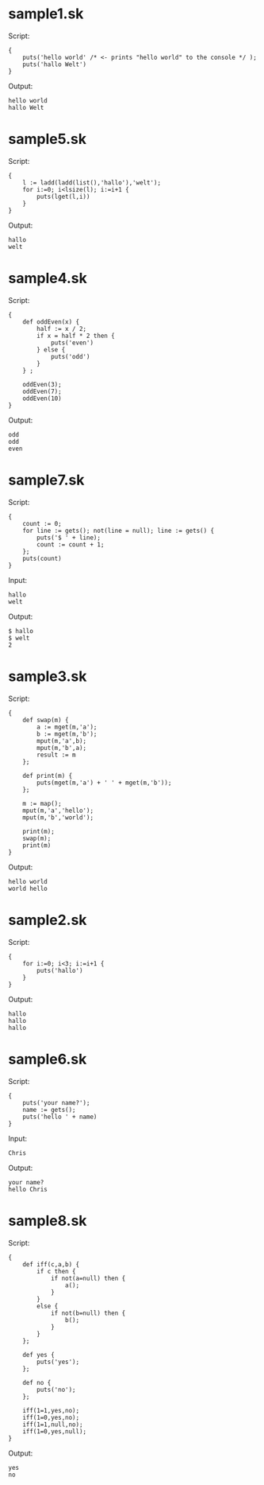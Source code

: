 # sample1.sk
Script:
```
{ 
    puts('hello world' /* <- prints "hello world" to the console */ );
    puts('hallo Welt')
}
```
Output:
```
hello world
hallo Welt
```
# sample5.sk
Script:
```
{
    l := ladd(ladd(list(),'hallo'),'welt');
    for i:=0; i<lsize(l); i:=i+1 {
        puts(lget(l,i))
    }
}
```
Output:
```
hallo
welt
```
# sample4.sk
Script:
```
{
    def oddEven(x) {
        half := x / 2;
        if x = half * 2 then {
            puts('even')
        } else {
            puts('odd')
        }
    } ;

    oddEven(3);
    oddEven(7);
    oddEven(10)
}
```
Output:
```
odd
odd
even
```
# sample7.sk
Script:
```
{
    count := 0;
    for line := gets(); not(line = null); line := gets() {
        puts('$ ' + line);
        count := count + 1;
    };
    puts(count)
}
```
Input:
```
hallo
welt
```
Output:
```
$ hallo
$ welt
2
```
# sample3.sk
Script:
```
{
    def swap(m) {
        a := mget(m,'a');
        b := mget(m,'b');
        mput(m,'a',b);
        mput(m,'b',a);
        result := m
    };

    def print(m) {
        puts(mget(m,'a') + ' ' + mget(m,'b'));
    };

    m := map();
    mput(m,'a','hello');
    mput(m,'b','world');

    print(m);
    swap(m);
    print(m)
}
```
Output:
```
hello world
world hello
```
# sample2.sk
Script:
```
{
    for i:=0; i<3; i:=i+1 { 
        puts('hallo')
    }
}
```
Output:
```
hallo
hallo
hallo
```
# sample6.sk
Script:
```
{
    puts('your name?');
    name := gets();
    puts('hello ' + name)
}
```
Input:
```
Chris
```
Output:
```
your name?
hello Chris
```
# sample8.sk
Script:
```
{
    def iff(c,a,b) {
        if c then {
            if not(a=null) then {
                a();
            }
        } 
        else {
            if not(b=null) then {
                b();
            }
        }
    };

    def yes {
        puts('yes');
    };

    def no {
        puts('no');
    };

    iff(1=1,yes,no);
    iff(1=0,yes,no);
    iff(1=1,null,no);
    iff(1=0,yes,null);
}
```
Output:
```
yes
no
```
